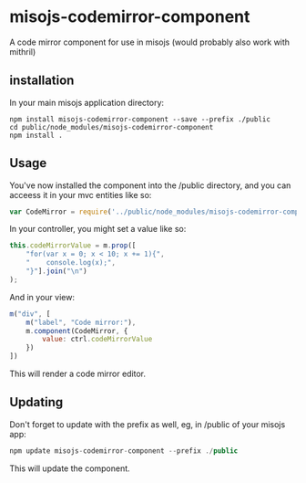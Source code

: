 # misojs-codemirror-component

A code mirror component for use in misojs (would probably also work with mithril)

## installation

In your main misojs application directory:

```
npm install misojs-codemirror-component --save --prefix ./public
cd public/node_modules/misojs-codemirror-component
npm install .
```

## Usage

You've now installed the component into the /public directory, and you can acceess it in your mvc entities like so:

```javascript
var CodeMirror = require('../public/node_modules/misojs-codemirror-component/codemirror.component.js')();
```

In your controller, you might set a value like so:

```javascript
this.codeMirrorValue = m.prop([
	"for(var x = 0; x < 10; x += 1){",
	"    console.log(x);",
	"}"].join("\n")
);
```

And in your view:

```javascript
m("div", [
	m("label", "Code mirror:"),
	m.component(CodeMirror, {
		value: ctrl.codeMirrorValue
	})
])
```

This will render a code mirror editor.

## Updating

Don't forget to update with the prefix as well, eg, in /public of your misojs app:

```javascript
npm update misojs-codemirror-component --prefix ./public
```

This will update the component.